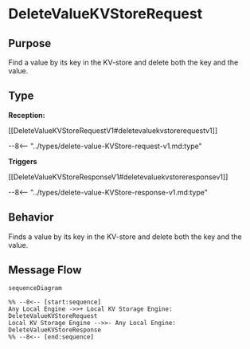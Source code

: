 <div class="message" markdown>


# DeleteValueKVStoreRequest


## Purpose


<!-- --8<-- [start:purpose] -->
Find a value by its key in the KV-store and delete both the key and the value.

<!-- --8<-- [end:purpose] -->

## Type


<!-- --8<-- [start:type] -->
**Reception:**

[[DeleteValueKVStoreRequestV1#deletevaluekvstorerequestv1]]

--8<-- "../types/delete-value-KVStore-request-v1.md:type"


**Triggers**


[[DeleteValueKVStoreResponseV1#deletevaluekvstoreresponsev1]]

--8<-- "../types/delete-value-KVStore-response-v1.md:type"



<!-- --8<-- [end:type] -->

## Behavior


<!-- --8<-- [start:behavior] -->
Finds a value by its key in the KV-store and delete both the key and the value.

<!-- --8<-- [end:behavior] -->


## Message Flow


<!-- --8<-- [start:messages] -->
```mermaid
sequenceDiagram

%% --8<-- [start:sequence]
Any Local Engine ->>+ Local KV Storage Engine: DeleteValueKVStoreRequest
Local KV Storage Engine -->>- Any Local Engine: DeleteValueKVStoreResponse
%% --8<-- [end:sequence]
```

<!-- --8<-- [end:messages] -->

</div>
